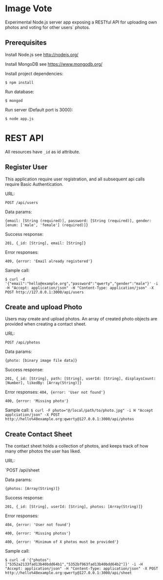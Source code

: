 Image Vote
==========
Experimental Node.js server app exposing a RESTful API for uploading own photos and voting for other users´ photos.

Prerequisites
-------------

Install Node.js
  see http://nodejs.org/

Install MongoDB
  see https://www.mongodb.org/

Install project dependencies:

`$ npm install`

Run database:

`$ mongod`

Run server (Default port is 3000):

`$ node app.js`

REST API
========
All resources have `_id` as id attribute.

Register User
-------------
This application require user registration, and all subsequent api calls require Basic Authentication.

URL:

`POST /api/users`

Data params:

`{email: [String (required)], password: [String (required)], gender: [enum: ['male', 'female'] (required)]}`

Success response:

`201, {_id: [String], email: [String]}`

Error responses:

`409, {error: 'Email already registered'}`

Sample call:

`$ curl -d '{"email":"hello@example.org","password":"qwerty","gender":"male"}' -i -H "Accept: application/json" -H "Content-Type: application/json" -X POST http://127.0.0.1:3000/api/users`

Create and upload Photo
-----------------------
Users may create and upload photos. An array of created photo objects are provided when creating a contact sheet.

URL:

`POST /api/photos`

Data params:

`{photo: [binary image file data]}`

Success response:

`201, {_id: [String], path: [String], userId: [String], displaysCount: [Number], likedBy: [Array(String)]}`

Error responses:
`404, {error: 'User not found'}`

`400, {error: 'Missing photo'}`

Sample call:
`$ curl -F photo="@/local/path/to/photo.jpg" -i H "Accept applciation/json" -X POST http://hello%40example.org:qwerty@127.0.0.1:3000/api/photos`

Create Contact Sheet
--------------------
The contact sheet holds a collection of photos, and keeps track of how many other photos the user has liked.

URL:

`POST /api/sheet

Data params:

`{photos: [Array(String)]}`

Success response:

`201, {_id: [String], userId: [String], photos: [Array(String)]}`

Error responses:

`404, {error: 'User not found'}`

`400, {error: 'Missing photos'}`

`400, {error: 'Minimum of X photos must be provided'}`

Sample call:

`$ curl -d '{"photos":["5352a2133fad13b40bdd64b1","5352bf963fad13b40bdd64b2"]}' -i -H "Accept: application/json" -H "Content-Type: application/json" -X POST http://hello%40example.org:qwerty@127.0.0.1:3000/api/sheet`
